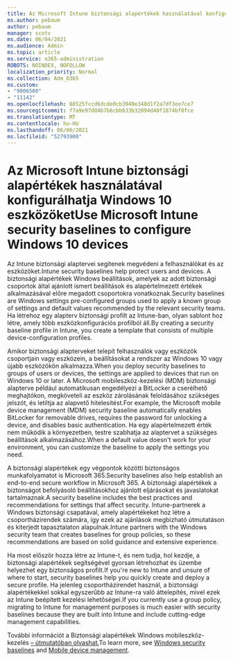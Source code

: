 ```yaml
---
title: Az Microsoft Intune biztonsági alapértékek használatával konfigurálhatja Windows 10 eszközöket
ms.author: pebaum
author: pebaum
manager: scotv
ms.date: 06/04/2021
ms.audience: Admin
ms.topic: article
ms.service: o365-administration
ROBOTS: NOINDEX, NOFOLLOW
localization_priority: Normal
ms.collection: Adm_O365
ms.custom:
- "9006500"
- "11142"
ms.openlocfilehash: 88525fccd6dcde0cb3949e348d1f2a7df3ee7ce7
ms.sourcegitcommit: f7a9e97d04b7b6cbb633b32094d40f1874bf0fce
ms.translationtype: MT
ms.contentlocale: hu-HU
ms.lasthandoff: 06/06/2021
ms.locfileid: "52793900"
---
```

# <a name="use-microsoft-intune-security-baselines-to-configure-windows-10-devices"></a><span data-ttu-id="e66c0-102">Az Microsoft Intune biztonsági alapértékek használatával konfigurálhatja Windows 10 eszközöket</span><span class="sxs-lookup"><span data-stu-id="e66c0-102">Use Microsoft Intune security baselines to configure Windows 10 devices</span></span>

<span data-ttu-id="e66c0-103">Az Intune biztonsági alaptervei segítenek megvédeni a felhasználókat és az eszközöket.</span><span class="sxs-lookup"><span data-stu-id="e66c0-103">Intune security baselines help protect users and devices.</span></span> <span data-ttu-id="e66c0-104">A biztonsági alapértékek Windows beállítások, amelyek az adott biztonsági csoportok által ajánlott ismert beállítások és alapértelmezett értékek alkalmazásával előre megadott csoportokra vonatkoznak.</span><span class="sxs-lookup"><span data-stu-id="e66c0-104">Security baselines are Windows settings pre-configured groups used to apply a known group of settings and default values recommended by the relevant security teams.</span></span> <span data-ttu-id="e66c0-105">Ha létrehoz egy alapterv biztonsági profilt az Intune-ban, olyan sablont hoz létre, amely több eszközkonfigurációs profilból áll.</span><span class="sxs-lookup"><span data-stu-id="e66c0-105">By creating a security baseline profile in Intune, you create a template that consists of multiple device-configuration profiles.</span></span>

<span data-ttu-id="e66c0-106">Amikor biztonsági alapterveket telepít felhasználók vagy eszközök csoportjain vagy eszközein, a beállításokat a rendszer az Windows 10 vagy újabb eszközökön alkalmazza.</span><span class="sxs-lookup"><span data-stu-id="e66c0-106">When you deploy security baselines to groups of users or devices, the settings are applied to devices that run on Windows 10 or later.</span></span> <span data-ttu-id="e66c0-107">A Microsoft mobileszköz-kezelési (MDM) biztonsági alapterve például automatikusan engedélyezi a BitLocker a cserélhető meghajtókon, megköveteli az eszköz zárolásának feloldásához szükséges jelszót, és letiltja az alapvető hitelesítést.</span><span class="sxs-lookup"><span data-stu-id="e66c0-107">For example, the Microsoft mobile device management (MDM) security baseline automatically enables BitLocker for removable drives, requires the password for unlocking a device, and disables basic authentication.</span></span> <span data-ttu-id="e66c0-108">Ha egy alapértelmezett érték nem működik a környezetben, testre szabhatja az alaptervet a szükséges beállítások alkalmazásához.</span><span class="sxs-lookup"><span data-stu-id="e66c0-108">When a default value doesn't work for your environment, you can customize the baseline to apply the settings you need.</span></span>

<span data-ttu-id="e66c0-109">A biztonsági alapértékek egy végpontok közötti biztonságos munkafolyamatot is Microsoft 365.</span><span class="sxs-lookup"><span data-stu-id="e66c0-109">Security baselines also help establish an end-to-end secure workflow in Microsoft 365.</span></span> <span data-ttu-id="e66c0-110">A biztonsági alapértékek a biztonságot befolyásoló beállításokhoz ajánlott eljárásokat és javaslatokat tartalmaznak.</span><span class="sxs-lookup"><span data-stu-id="e66c0-110">A security baseline includes the best practices and recommendations for settings that affect security.</span></span> <span data-ttu-id="e66c0-111">Intune-partnerek a Windows biztonsági csapatával, amely alapértékeket hoz létre a csoportházirendek számára, így ezek az ajánlások megbízható útmutatáson és kiterjedt tapasztalaton alapulnak.</span><span class="sxs-lookup"><span data-stu-id="e66c0-111">Intune partners with the Windows security team that creates baselines for group policies, so these recommendations are based on solid guidance and extensive experience.</span></span>

<span data-ttu-id="e66c0-112">Ha most először hozza létre az Intune-t, és nem tudja, hol kezdje, a biztonsági alapértékek segítségével gyorsan létrehozhat és üzembe helyezhet egy biztonságos profilt.</span><span class="sxs-lookup"><span data-stu-id="e66c0-112">If you're new to Intune and unsure of where to start, security baselines help you quickly create and deploy a secure profile.</span></span> <span data-ttu-id="e66c0-113">Ha jelenleg csoportházirendet használ, a biztonsági alapértékekkel sokkal egyszerűbb az Intune-ra való áttelepítés, mivel ezek az Intune beépített kezelési lehetőségei.</span><span class="sxs-lookup"><span data-stu-id="e66c0-113">If you currently use a group policy, migrating to Intune for management purposes is much easier with security baselines because they are built into Intune and include cutting-edge management capabilities.</span></span>

<span data-ttu-id="e66c0-114">További információt a [](/windows/security/threat-protection/windows-security-baselines) Biztonsági alapértékek Windows mobileszköz-kezelés [– útmutatóban olvashat.](/windows/client-management/mdm/)</span><span class="sxs-lookup"><span data-stu-id="e66c0-114">To learn more, see [Windows security baselines](/windows/security/threat-protection/windows-security-baselines) and [Mobile device management](/windows/client-management/mdm/).</span></span>

